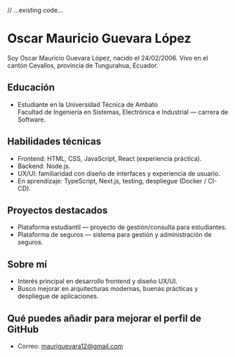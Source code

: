 // ...existing code...
# Oscar Mauricio Guevara López

Soy Oscar Mauricio Guevara López, nacido el 24/02/2006. Vivo en el cantón Cevallos, provincia de Tungurahua, Ecuador.

## Educación
- Estudiante en la Universidad Técnica de Ambato  
  Facultad de Ingeniería en Sistemas, Electrónica e Industrial — carrera de Software.

## Habilidades técnicas
- Frontend: HTML, CSS, JavaScript, React (experiencia práctica).  
- Backend: Node.js.  
- UX/UI: familiaridad con diseño de interfaces y experiencia de usuario.  
- En aprendizaje: TypeScript, Next.js, testing, despliegue (Docker / CI-CD).

## Proyectos destacados
- Plataforma estudiantil — proyecto de gestión/consulta para estudiantes.  
- Plataforma de seguros — sistema para gestión y administración de seguros.

## Sobre mí
- Interés principal en desarrollo frontend y diseño UX/UI.  
- Busco mejorar en arquitecturas modernas, buenas prácticas y despliegue de aplicaciones.

## Qué puedes añadir para mejorar el perfil de GitHub
- Correo: mauriguevara12@gmail.com

